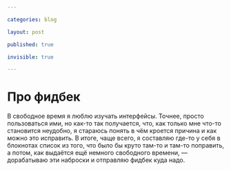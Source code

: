 ```yaml
---

categories: blog

layout: post

published: true

invisible: true

---
```


# Про фидбек

В свободное время я люблю изучать интерфейсы. Точнее, просто пользоваться ими, но как-то так получается, что, как только мне что-то становится неудобно, я стараюсь понять в чём кроется причина и как можно это исправить. В итоге, чаще всего, я составляю где-то у себя в блокнотах список из того, что было бы круто там-то и там-то поправить, а потом, как выдаётся ещё немного свободного времени, — дорабатываю эти наброски и отправляю фидбек куда надо.


